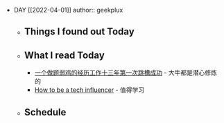 - DAY [[2022-04-01]]
  author:: geekplux
	- ## Things I found out Today
	- ## What I read Today
		- [一个做题弱鸡的经历工作十三年第一次跳槽成功](https://www.1point3acres.com/bbs/thread-877095-1-1.html) - 大牛都是潜心修炼的
		- [How to be a tech influencer](https://lethain.com/tech-influencer/) - 值得学习
	- ## Schedule